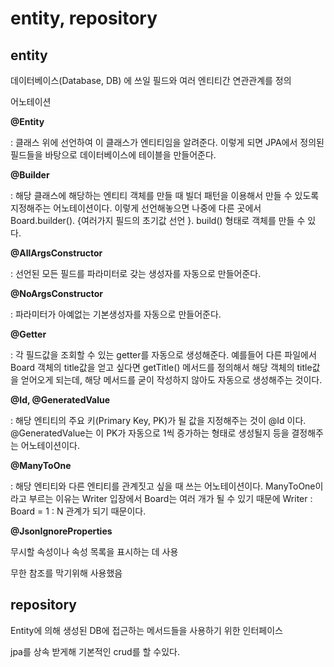 # entity, repository

## entity

데이터베이스(Database, DB) 에 쓰일 필드와 여러 엔티티간 연관관계를 정의

어노테이션

**@Entity**

: 클래스 위에 선언하여 이 클래스가 엔티티임을 알려준다. 이렇게 되면 JPA에서 정의된 필드들을 바탕으로 데이터베이스에 테이블을 만들어준다.

**@Builder**

: 해당 클래스에 해당하는 엔티티 객체를 만들 때 빌더 패턴을 이용해서 만들 수 있도록 지정해주는 어노테이션이다. 이렇게 선언해놓으면 나중에 다른 곳에서 Board.builder(). {여러가지 필드의 초기값 선언 }. build() 형태로 객체를 만들 수 있다.

**@AllArgsConstructor**

: 선언된 모든 필드를 파라미터로 갖는 생성자를 자동으로 만들어준다.

**@NoArgsConstructor**

: 파라미터가 아예없는 기본생성자를 자동으로 만들어준다.

**@Getter**

: 각 필드값을 조회할 수 있는 getter를 자동으로 생성해준다. 예를들어 다른 파일에서 Board 객체의 title값을 얻고 싶다면 getTitle() 메서드를 정의해서 해당 객체의 title값을 얻어오게 되는데, 해당 메서드를 굳이 작성하지 않아도 자동으로 생성해주는 것이다.

**@Id, @GeneratedValue**

: 해당 엔티티의 주요 키(Primary Key, PK)가 될 값을 지정해주는 것이 @Id 이다. @GeneratedValue는 이 PK가 자동으로 1씩 증가하는 형태로 생성될지 등을 결정해주는 어노테이션이다.

**@ManyToOne**

: 해당 엔티티와 다른 엔티티를 관계짓고 싶을 때 쓰는 어노테이션이다. ManyToOne이라고 부르는 이유는 Writer 입장에서 Board는 여러 개가 될 수 있기 때문에 Writer : Board = 1 : N 관계가 되기 때문이다.

**@JsonIgnoreProperties**

무시할 속성이나 속성 목록을 표시하는 데 사용

무한 참조를 막기위해 사용했음

## repository

Entity에 의해 생성된 DB에 접근하는 메서드들을 사용하기 위한 인터페이스

jpa를 상속 받게해 기본적인 crud를 할 수있다.